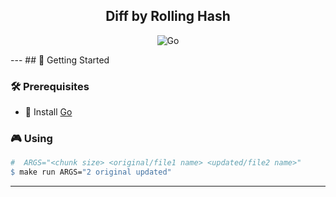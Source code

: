 <div align="center">
<h2>Diff by Rolling Hash </h2>

![Go](https://img.shields.io/badge/go-%2300ADD8.svg?style=for-the-badge&logo=go&logoColor=white)

</div>
---
<!-- GETTING STARTED -->
## 🚀 Getting Started

### 🛠 Prerequisites
* 💙 Install [Go](https://go.dev/)

### 🎮 Using
```makefile
#  ARGS="<chunk size> <original/file1 name> <updated/file2 name>"
$ make run ARGS="2 original updated"
```
---